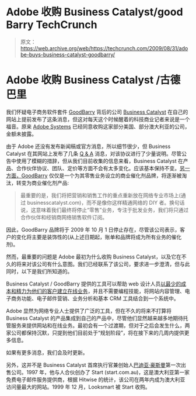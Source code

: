 # Adobe 收购 Business Catalyst/good Barry TechCrunch

> 原文：<https://web.archive.org/web/https://techcrunch.com/2009/08/31/adobe-buys-business-catalyst-goodbarry/>

# Adobe 收购 Business Catalyst /古德巴里

我们怀疑电子商务软件套件 [GoodBarry](https://web.archive.org/web/20221007042104/http://www.goodbarry.com/) 背后的公司 [Business Catalyst](https://web.archive.org/web/20221007042104/http://businesscatalyst.com/) 在自己的网站上提前发布了这条消息，但这对每天这个时候醒着的科技商业记者来说是一个福音。原来 [Adobe Systems](https://web.archive.org/web/20221007042104/http://adobe.com/) 已经同意收购这家部分美国、部分澳大利亚的公司，金额未披露。

由于 Adobe 还没有发布新闻稿或官方消息，所以细节很少，但 Business Catalyst 在其网站上发布了几条 [Q & A](https://web.archive.org/web/20221007042104/http://businesscatalyst.com/announcements/info) 消息，对该协议进行了少量说明。尽管公告中使用了模糊的措辞，但从我们目前收集的信息来看，Business Catalyst 在产品、合作伙伴协议、团队、定价等方面不会有太多变化。应该基本保持不变。[另一方面，GoodBarry](https://web.archive.org/web/20221007042104/http://www.goodbarry.com/announcements/info) 仅仅是一个为其零售业务设立的商业催化剂品牌，将逐渐被淘汰，转变为商业催化剂产品:

> 最重要的是，我们将把营销和销售工作的重点重新放在网络专业市场上(通过 businesscatalyst.com)，而不是像你这样精通网络的 DIY 者。换句话说，这意味着我们最终将停止“零售”业务，专注于批发业务，我们将只通过合作伙伴和经销商网络销售软件订阅。

因此，GoodBarry 品牌将于 2009 年 10 月 1 日停止存在，尽管该公司表示，客户的变化将主要是装饰性的(从上述日期起，账单和品牌将成为所有业务的催化剂)。

然而，最重要的问题是 Adobe 最初为什么收购 Business Catalyst，以及它在不久的将来对该公司有什么意图。我们已经联系了该公司，要求进一步澄清，但与此同时，以下是我们所知道的。

Business Catalyst / GoodBarry 提供的工具可以帮助 web 设计人员[以最少的成本和精力为他们的客户建立在线业务](https://web.archive.org/web/20221007042104/http://www.beta.techcrunch.com/2007/10/20/goodbarry-goodbusiness-aims-to-make-ecommerce-easier/)，并且不需要编程技能，将网站内容管理、电子商务功能、电子邮件营销、业务分析和基本 CRM 工具结合到一个系统中。

Adobe 显然为网络专业人士提供了广泛的工具，但在不久的将来不打算将 Business Catalyst 的产品集成到自己的产品中，尽管他们显然越来越多地期待托管服务来提供网站和在线业务。最初会有一个过渡期，但对于之后会发生什么，两家公司都保持沉默，只提到他们目前处于“规划阶段”，将在接下来的几周内提供更多信息。

如果有更多消息，我们会及时更新。

另外，这并不是 Business Catalyst 首席执行官兼创始人[巴迪亚·豪斯曼](https://web.archive.org/web/20221007042104/http://www.crunchbase.com/person/bardia-housman)第一次出售公司。1997 年，他与人合伙创办了 Start (start.com.au)，这是澳大利亚第一家免费电子邮件服务提供商，根据 Hitwise 的统计，该公司在两年内成为澳大利亚访问量最大的网站。1999 年 12 月，Looksmart 被 Start 收购。